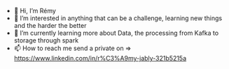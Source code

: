 - 👋 Hi, I’m Rémy
- 👀 I’m interested in anything that can be a challenge, learning new things and the harder the better
- 🌱 I’m currently learning more about Data, the processing from Kafka to storage through spark
- 📫 How to reach me send a private on => https://www.linkedin.com/in/r%C3%A9my-jably-321b5215a

<!---
Rejazab/Rejazab is a ✨ special ✨ repository because its `README.md` (this file) appears on your GitHub profile.
You can click the Preview link to take a look at your changes.
--->
